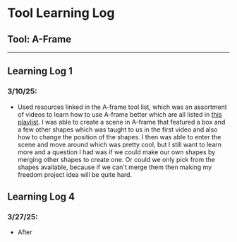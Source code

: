 # Tool Learning Log

## Tool: **A-Frame**

---
## Learning Log 1
### 3/10/25: 
* Used resources linked in the A-frame tool list, which was an assortment of videos to learn how to use A-frame better which are all listed in [this playlist](https://www.youtube.com/playlist?list=PLWkWuhMLkR7D_VSEMkj45NIgF8i2dlUce). I was able to create a scene in A-frame that featured a box and a few other shapes which was taught to us in the first video and also how to change the position of the shapes. I then was able to enter the scene and move around which was pretty cool, but I still want to learn more and a question I had was if we could make our own shapes by merging other shapes to create one. Or could we only pick from the shapes available, because if we can't merge them then making my freedom project idea will be quite hard.

## Learning Log 4
### 3/27/25:
* After 


<!-- 
* Links you used today (websites, videos, etc)
* Things you tried, progress you made, etc
* Challenges, a-ha moments, etc
* Questions you still have
* What you're going to try next
-->
